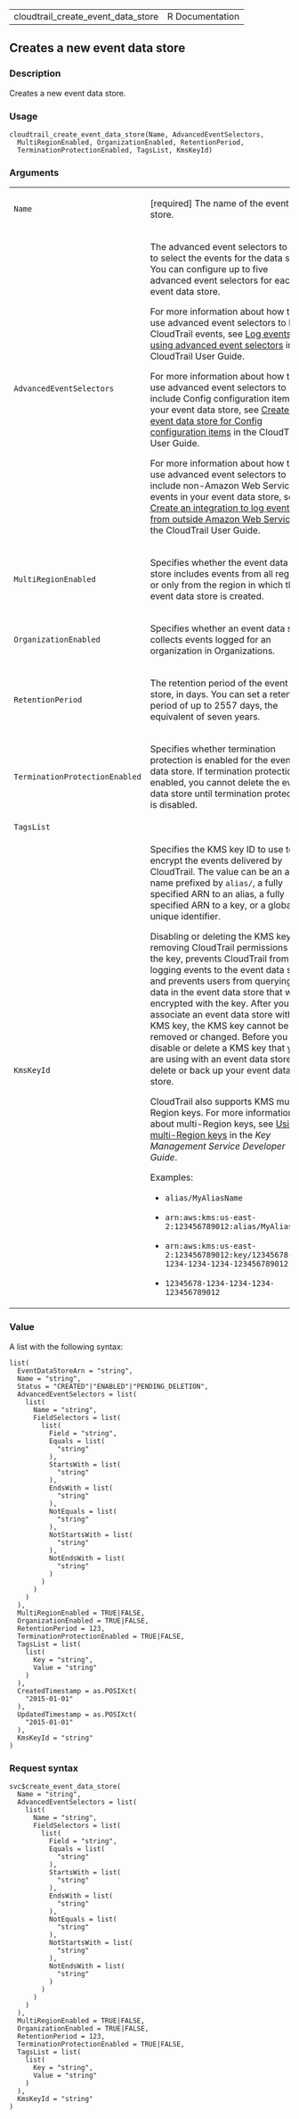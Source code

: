 <table style="width: 100%;">
<tbody>
<tr class="odd">
<td>cloudtrail_create_event_data_store</td>
<td style="text-align: right;">R Documentation</td>
</tr>
</tbody>
</table>

## Creates a new event data store

### Description

Creates a new event data store.

### Usage

    cloudtrail_create_event_data_store(Name, AdvancedEventSelectors,
      MultiRegionEnabled, OrganizationEnabled, RetentionPeriod,
      TerminationProtectionEnabled, TagsList, KmsKeyId)

### Arguments

<table>
<colgroup>
<col style="width: 35%" />
<col style="width: 65%" />
</colgroup>
<tbody>
<tr class="odd">
<td><code
id="cloudtrail_create_event_data_store_:_Name">Name</code></td>
<td><p>[required] The name of the event data store.</p></td>
</tr>
<tr class="even">
<td><code
id="cloudtrail_create_event_data_store_:_AdvancedEventSelectors">AdvancedEventSelectors</code></td>
<td><p>The advanced event selectors to use to select the events for the
data store. You can configure up to five advanced event selectors for
each event data store.</p>
<p>For more information about how to use advanced event selectors to log
CloudTrail events, see <a
href="https://docs.aws.amazon.com/awscloudtrail/latest/userguide/logging-data-events-with-cloudtrail.html#creating-data-event-selectors-advanced">Log
events by using advanced event selectors</a> in the CloudTrail User
Guide.</p>
<p>For more information about how to use advanced event selectors to
include Config configuration items in your event data store, see <a
href="https://docs.aws.amazon.com/awscloudtrail/latest/userguide/query-lake-cli.html#lake-cli-create-eds-config">Create
an event data store for Config configuration items</a> in the CloudTrail
User Guide.</p>
<p>For more information about how to use advanced event selectors to
include non-Amazon Web Services events in your event data store, see <a
href="https://docs.aws.amazon.com/awscloudtrail/latest/userguide/query-lake-cli.html#lake-cli-create-integration">Create
an integration to log events from outside Amazon Web Services</a> in the
CloudTrail User Guide.</p></td>
</tr>
<tr class="odd">
<td><code
id="cloudtrail_create_event_data_store_:_MultiRegionEnabled">MultiRegionEnabled</code></td>
<td><p>Specifies whether the event data store includes events from all
regions, or only from the region in which the event data store is
created.</p></td>
</tr>
<tr class="even">
<td><code
id="cloudtrail_create_event_data_store_:_OrganizationEnabled">OrganizationEnabled</code></td>
<td><p>Specifies whether an event data store collects events logged for
an organization in Organizations.</p></td>
</tr>
<tr class="odd">
<td><code
id="cloudtrail_create_event_data_store_:_RetentionPeriod">RetentionPeriod</code></td>
<td><p>The retention period of the event data store, in days. You can
set a retention period of up to 2557 days, the equivalent of seven
years.</p></td>
</tr>
<tr class="even">
<td><code
id="cloudtrail_create_event_data_store_:_TerminationProtectionEnabled">TerminationProtectionEnabled</code></td>
<td><p>Specifies whether termination protection is enabled for the event
data store. If termination protection is enabled, you cannot delete the
event data store until termination protection is disabled.</p></td>
</tr>
<tr class="odd">
<td><code
id="cloudtrail_create_event_data_store_:_TagsList">TagsList</code></td>
<td></td>
</tr>
<tr class="even">
<td><code
id="cloudtrail_create_event_data_store_:_KmsKeyId">KmsKeyId</code></td>
<td><p>Specifies the KMS key ID to use to encrypt the events delivered
by CloudTrail. The value can be an alias name prefixed by <code
style="white-space: pre;">⁠alias/⁠</code>, a fully specified ARN to an
alias, a fully specified ARN to a key, or a globally unique
identifier.</p>
<p>Disabling or deleting the KMS key, or removing CloudTrail permissions
on the key, prevents CloudTrail from logging events to the event data
store, and prevents users from querying the data in the event data store
that was encrypted with the key. After you associate an event data store
with a KMS key, the KMS key cannot be removed or changed. Before you
disable or delete a KMS key that you are using with an event data store,
delete or back up your event data store.</p>
<p>CloudTrail also supports KMS multi-Region keys. For more information
about multi-Region keys, see <a
href="https://docs.aws.amazon.com/kms/latest/developerguide/multi-region-keys-overview.html">Using
multi-Region keys</a> in the <em>Key Management Service Developer
Guide</em>.</p>
<p>Examples:</p>
<ul>
<li><p><code>alias/MyAliasName</code></p></li>
<li><p><code>arn:aws:kms:us-east-2:123456789012:alias/MyAliasName</code></p></li>
<li><p><code>arn:aws:kms:us-east-2:123456789012:key/12345678-1234-1234-1234-123456789012</code></p></li>
<li><p><code>12345678-1234-1234-1234-123456789012</code></p></li>
</ul></td>
</tr>
</tbody>
</table>

### Value

A list with the following syntax:

    list(
      EventDataStoreArn = "string",
      Name = "string",
      Status = "CREATED"|"ENABLED"|"PENDING_DELETION",
      AdvancedEventSelectors = list(
        list(
          Name = "string",
          FieldSelectors = list(
            list(
              Field = "string",
              Equals = list(
                "string"
              ),
              StartsWith = list(
                "string"
              ),
              EndsWith = list(
                "string"
              ),
              NotEquals = list(
                "string"
              ),
              NotStartsWith = list(
                "string"
              ),
              NotEndsWith = list(
                "string"
              )
            )
          )
        )
      ),
      MultiRegionEnabled = TRUE|FALSE,
      OrganizationEnabled = TRUE|FALSE,
      RetentionPeriod = 123,
      TerminationProtectionEnabled = TRUE|FALSE,
      TagsList = list(
        list(
          Key = "string",
          Value = "string"
        )
      ),
      CreatedTimestamp = as.POSIXct(
        "2015-01-01"
      ),
      UpdatedTimestamp = as.POSIXct(
        "2015-01-01"
      ),
      KmsKeyId = "string"
    )

### Request syntax

    svc$create_event_data_store(
      Name = "string",
      AdvancedEventSelectors = list(
        list(
          Name = "string",
          FieldSelectors = list(
            list(
              Field = "string",
              Equals = list(
                "string"
              ),
              StartsWith = list(
                "string"
              ),
              EndsWith = list(
                "string"
              ),
              NotEquals = list(
                "string"
              ),
              NotStartsWith = list(
                "string"
              ),
              NotEndsWith = list(
                "string"
              )
            )
          )
        )
      ),
      MultiRegionEnabled = TRUE|FALSE,
      OrganizationEnabled = TRUE|FALSE,
      RetentionPeriod = 123,
      TerminationProtectionEnabled = TRUE|FALSE,
      TagsList = list(
        list(
          Key = "string",
          Value = "string"
        )
      ),
      KmsKeyId = "string"
    )
